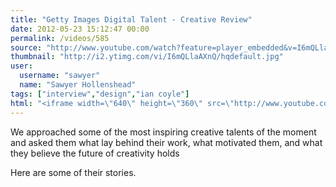 ```yaml
---
title: "Getty Images Digital Talent - Creative Review"
date: 2012-05-23 15:12:47 00:00
permalink: /videos/585
source: "http://www.youtube.com/watch?feature=player_embedded&v=I6mQLlaAXnQ"
thumbnail: "http://i2.ytimg.com/vi/I6mQLlaAXnQ/hqdefault.jpg"
user:
  username: "sawyer"
  name: "Sawyer Hollenshead"
tags: ["interview","design","ian coyle"]
html: "<iframe width=\"640\" height=\"360\" src=\"http://www.youtube.com/embed/I6mQLlaAXnQ?wmode=transparent&fs=1&feature=oembed\" frameborder=\"0\" allowfullscreen></iframe>"
---
```


We approached some of the most inspiring creative talents of the moment and asked them what lay behind their work, what motivated them, and what they believe the future of creativity holds

Here are some of their stories.